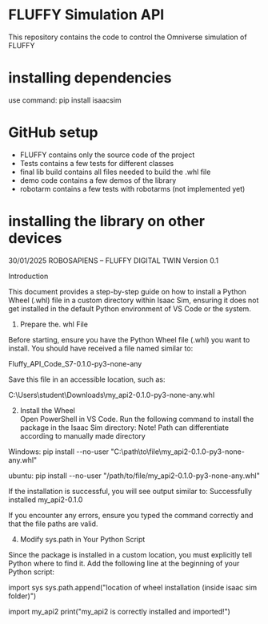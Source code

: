 # FLUFFY Simulation API
 This repository contains the code to control the Omniverse simulation of FLUFFY

# installing dependencies
use command: pip install isaacsim

# GitHub setup
- FLUFFY contains only the source code of the project
- Tests contains a few tests for different classes
- final lib build contains all files needed to build the .whl file
- demo code contains a few demos of the library
- robotarm contains a few tests with robotarms (not implemented yet)

# installing the library on other devices
30/01/2025 
ROBOSAPIENS – FLUFFY DIGITAL TWIN 
Version 0.1 

Introduction 

This document provides a step-by-step guide on how to install a Python Wheel (.whl) file in a custom directory within Isaac Sim, ensuring it does not get installed in the default Python environment of VS Code or the system. 

1. Prepare the. whl File 

Before starting, ensure you have the Python Wheel file (.whl) you want to install. You should have received a file named similar to: 

Fluffy_API_Code_S7-0.1.0-py3-none-any 

Save this file in an accessible location, such as: 

C:\Users\student\Downloads\my_api2-0.1.0-py3-none-any.whl 

2. Install the Wheel  
    Open PowerShell in VS Code. 
    Run the following command to install the package in the Isaac Sim directory: 
Note! Path can differentiate according to manually made directory  


Windows: 
pip install --no-user "C:\path\to\file\my_api2-0.1.0-py3-none-any.whl" 

 

ubuntu: 
pip install --no-user "/path/to/file/my_api2-0.1.0-py3-none-any.whl" 

 
If the installation is successful, you will see output similar to: 
Successfully installed my_api2-0.1.0 

If you encounter any errors, ensure you typed the command correctly and that the file paths are valid. 


4. Modify sys.path in Your Python Script 

Since the package is installed in a custom location, you must explicitly tell Python where to find it. 
Add the following line at the beginning of your Python script: 

import sys 
sys.path.append("location of wheel installation (inside isaac sim folder)") 

import my_api2 
print("my_api2 is correctly installed and imported!") 

​ 

 
